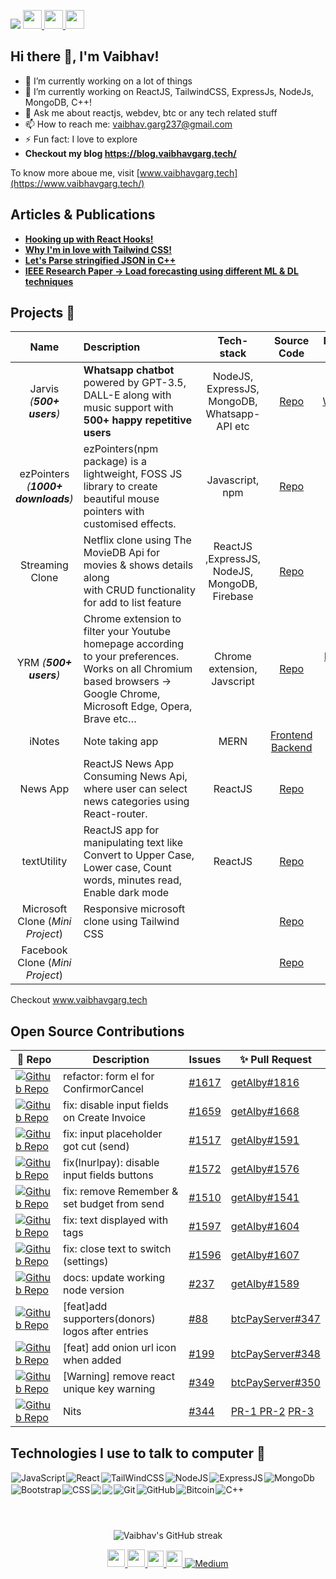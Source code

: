 ![](https://komarev.com/ghpvc/?username=vaibhavgarg237&color=green)
<a href="https://vaibhavgarg.me">
    <img src="https://media.giphy.com/media/hvRJCLFzcasrR4ia7z/giphy.gif" width="30px">
    <img src="https://emojis.slackmojis.com/emojis/images/1531849430/4246/blob-sunglasses.gif?1531849430" width="30"/>
</a><img src="https://media.giphy.com/media/WUlplcMpOCEmTGBtBW/giphy.gif" style='display:inline;' width="30">
 
## Hi there 👋, I'm Vaibhav!

- 🔭 I’m currently working on a lot of things
- 🌱 I’m currently working on ReactJS, TailwindCSS, ExpressJs, NodeJs, MongoDB, C++!
- 💬 Ask me about reactjs, webdev, btc or any tech related stuff
- 📫 How to reach me: vaibhav.garg237@gmail.com
- ⚡ Fun fact: I love to explore
- <b> Checkout my blog https://blog.vaibhavgarg.tech/ </b> 

To know more aboue me, visit [www.vaibhavgarg.tech](https://www.vaibhavgarg.tech/)
<!-- - 🤔 I’m looking for remote job! -->
## Articles & Publications 

- <a href="https://blog.vaibhavgarg.tech/react-hooks"> <b> Hooking up with React Hooks! </b> </a>   
- <a href="https://blog.vaibhavgarg.tech/why-im-in-love-with-tailwind-css"> <b> Why I'm in love with Tailwind CSS!</b>  </a>   
- <a href="https://blog.vaibhavgarg.tech/parse-json-cpp"> <b> Let's Parse stringified JSON in C++ </b>  </a>   
- <a href="https://ieeexplore.ieee.org/document/9498349"> <b> IEEE Research Paper -> Load forecasting using different ML & DL techniques </b>  </a>

## Projects 🌱

<!-- <details> -->

| Name | Description | Tech-stack | Source Code | Deployed at | Demo Video | 
|:----:|:------------|:----:|:----:|:-----------:|:----------:|
| Jarvis *(**500+ users**)* | **Whatsapp chatbot** powered by GPT-3.5, DALL-E along with music support with **500+ happy repetitive users** | NodeJS, ExpressJS, MongoDB, Whatsapp-API etc | [Repo](https://github.com/vaibhavgarg237/wrath-of-AI/tree/addapis) |  [Whatsapp](https://wa.me/917701908368?text=Hi%20Jarvis)|[]()
| ezPointers *(**1000+ downloads**)* | ezPointers(npm package) is a lightweight, FOSS JS library to create beautiful mouse pointers with customised effects. | Javascript, npm | [Repo](https://github.com/vaibhavgarg237/ezPointers) |  [npm](https://www.npmjs.com/package/ezpointers) | []()
| Streaming Clone | Netflix clone using The MovieDB Api for movies & shows details along with CRUD functionality for add to list feature | ReactJS ,ExpressJS, NodeJS, MongoDB, Firebase | [Repo](https://github.com/vaibhavgarg237/netflixClone) | [render](https://streamingclone.onrender.com/) | []()
| YRM *(**500+ users**)* | Chrome extension to filter your Youtube homepage according to your preferences. Works on all Chromium based browsers -> Google Chrome, Microsoft Edge, Opera, Brave etc… | Chrome extension, Javscript | [Repo](https://github.com/vaibhavgarg237/Youtube-Recommendation-Modifier) |  [Microsoft Edge store](https://microsoftedge.microsoft.com/addons/detail/youtube-recommendation-mo/lifhdhloggjmjfbhbgnjfjbhjfidinol) | [Youtube](https://youtu.be/S_7y7j_Z8v0)
| iNotes  | Note taking app | MERN | [Frontend](https://github.com/vaibhavgarg237/iNotes-frontend) [Backend](https://github.com/vaibhavgarg237/iNotes-backend) |  []() | []()
| News App | ReactJS News App Consuming News Api, where user can select news categories using React-router. | ReactJS | [Repo](https://github.com/vaibhavgarg237/newsapp) |  [render](https://newsapp-vggs.onrender.com/) | []()
| textUtility | ReactJS app for manipulating text like Convert to Upper Case, Lower case, Count words, minutes read, Enable dark mode | ReactJS | [Repo](https://github.com/vaibhavgarg237/textUtility) |  [render](https://text-utils-react.onrender.com/) | []()
| Microsoft Clone (*Mini Project*) | Responsive microsoft clone using Tailwind CSS |  | [Repo](https://github.com/vaibhavgarg237/microsoftClone) |  [render](https://mstailwind.onrender.com/) | []()
| Facebook Clone (*Mini Project*) |  |  | [Repo](https://github.com/vaibhavgarg237/facebookClone) |  [render](https://fbtailwind.onrender.com/) | []()

Checkout www.vaibhavgarg.tech
<!-- </details> -->

## Open Source Contributions

| 🎁 Repo  | Description | Issues | ✨ Pull Request |
| ---  | --- | --- | --- |
| [![Github Repo](https://img.shields.io/badge/getAlby-lightning--browser--extension-blue?style=flat-square)](https://github.com/getAlby/lightning-browser-extension) | refactor: form el for ConfirmorCancel | [#1617](https://github.com/getAlby/lightning-browser-extension/issues/1617) | [getAlby#1816](https://github.com/getAlby/lightning-browser-extension/pull/1816) |
| [![Github Repo](https://img.shields.io/badge/getAlby-lightning--browser--extension-blue?style=flat-square)](https://github.com/getAlby/lightning-browser-extension) | fix: disable input fields on Create Invoice | [#1659](https://github.com/getAlby/lightning-browser-extension/issues/1659) | [getAlby#1668](https://github.com/getAlby/lightning-browser-extension/pull/1668) |
| [![Github Repo](https://img.shields.io/badge/getAlby-lightning--browser--extension-blue?style=flat-square)](https://github.com/getAlby/lightning-browser-extension) | fix: input placeholder got cut (send) | [#1517](https://github.com/getAlby/lightning-browser-extension/issues/1517) | [getAlby#1591](https://github.com/getAlby/lightning-browser-extension/pull/1591) |
| [![Github Repo](https://img.shields.io/badge/getAlby-lightning--browser--extension-blue?style=flat-square)](https://github.com/getAlby/lightning-browser-extension) | fix(lnurlpay): disable input fields buttons | [#1572](https://github.com/getAlby/lightning-browser-extension/issues/1572) | [getAlby#1576](https://github.com/getAlby/lightning-browser-extension/pull/1576) |
| [![Github Repo](https://img.shields.io/badge/getAlby-lightning--browser--extension-blue?style=flat-square)](https://github.com/getAlby/lightning-browser-extension) | fix: remove Remember & set budget from send | [#1510](https://github.com/getAlby/lightning-browser-extension/issues/1510) | [getAlby#1541](https://github.com/getAlby/lightning-browser-extension/pull/1541) |
| [![Github Repo](https://img.shields.io/badge/getAlby-lightning--browser--extension-blue?style=flat-square)](https://github.com/getAlby/lightning-browser-extension) | fix: text displayed with tags | [#1597](https://github.com/getAlby/lightning-browser-extension/issues/1597) | [getAlby#1604](https://github.com/getAlby/lightning-browser-extension/pull/1604) |
| [![Github Repo](https://img.shields.io/badge/getAlby-lightning--browser--extension-blue?style=flat-square)](https://github.com/getAlby/lightning-browser-extension) | fix: close text to switch (settings) | [#1596](https://github.com/getAlby/lightning-browser-extension/issues/1596) | [getAlby#1607](https://github.com/getAlby/lightning-browser-extension/pull/1607) |
| [![Github Repo](https://img.shields.io/badge/getAlby-lightning--browser--extension-blue?style=flat-square)](https://github.com/getAlby/lightning-browser-extension) | docs: update working node version | [#237](https://github.com/getAlby/lightning-browser-extension/issues/237) | [getAlby#1589](https://github.com/getAlby/lightning-browser-extension/pull/1589) |
| [![Github Repo](https://img.shields.io/badge/btcpayserver-directory.btcpayserver.org-blue?style=flat-square)](https://github.com/btcpayserver/directory.btcpayserver.org/) | [feat]add supporters(donors) logos after entries | [#88](https://github.com/btcpayserver/directory.btcpayserver.org/issues/88) | [btcPayServer#347](https://github.com/btcpayserver/directory.btcpayserver.org/pull/347) |
| [![Github Repo](https://img.shields.io/badge/btcpayserver-directory.btcpayserver.org-blue?style=flat-square)](https://github.com/btcpayserver/directory.btcpayserver.org/) | [feat] add onion url icon when added | [#199](https://github.com/btcpayserver/directory.btcpayserver.org/issues/199) | [btcPayServer#348](https://github.com/btcpayserver/directory.btcpayserver.org/pull/348) |
| [![Github Repo](https://img.shields.io/badge/btcpayserver-directory.btcpayserver.org-blue?style=flat-square)](https://github.com/btcpayserver/directory.btcpayserver.org/) | [Warning] remove react unique key warning  | [#349](https://github.com/btcpayserver/directory.btcpayserver.org/issues/349) | [btcPayServer#350](https://github.com/btcpayserver/directory.btcpayserver.org/pull/350) |
| [![Github Repo](https://img.shields.io/badge/btcpayserver-directory.btcpayserver.org-blue?style=flat-square)](https://github.com/btcpayserver/directory.btcpayserver.org/issues/344) | Nits | [#344](https://github.com/btcpayserver/directory.btcpayserver.org/issues/344) | <a href="https://github.com/btcpayserver/directory.btcpayserver.org/pull/345"> PR-1 </a> <a href="https://github.com/btcpayserver/directory.btcpayserver.org/pull/332">PR-2</a> <a href="https://github.com/btcpayserver/directory.btcpayserver.org/pull/343">PR-3</a> |


<!-- https://github.com/getAlby/lightning-browser-extension -->
<!-- https://github.com/btcpayserver/directory.btcpayserver.org/ -->

## Technologies I use to talk to computer 🤔 
<img align="left" style="margin: 1px;" alt="JavaScript" src="https://img.shields.io/badge/javascript%20-%23323330.svg?&style=for-the-badge&logo=javascript&logoColor=%23F7DF1E"/>
<img align="left" style="margin: 1px;" alt="React" src="https://img.shields.io/badge/react%20-%2320232a.svg?&style=for-the-badge&logo=react&logoColor=%2361DAFB"/>
<img align="left" style="margin: 1px;" alt="TailWindCSS" src="https://img.shields.io/badge/Tailwind_CSS-38B2AC?style=for-the-badge&logo=tailwind-css&logoColor=white"/>
<img align="left" style="margin: 1px;" alt="NodeJS" src="https://img.shields.io/badge/Node.js-43853D?style=for-the-badge&logo=node.js&logoColor=white"/>
<img align="left" style="margin: 1px;" alt="ExpressJS" src="https://img.shields.io/badge/Express.js-404D59?style=for-the-badge"/> 
<img align="left" style="margin: 1px;" alt="MongoDb" src="https://img.shields.io/badge/MongoDB-4EA94B?style=for-the-badge&logo=mongodb&logoColor=white"/>
<img align="left" style="margin: 1px;" alt="Bootstrap" src="https://img.shields.io/badge/Bootstrap-563D7C?style=for-the-badge&logo=bootstrap&logoColor=whit"/>
<img align="left" style="margin: 1px;" alt="CSS" src="https://img.shields.io/badge/HTML5-E34F26?style=for-the-badge&logo=html5&logoColor=white"/>
<img align="left" style="margin: 1px;" src="https://img.shields.io/badge/CSS3-1572B6?style=for-the-badge&logo=css3&logoColor=white">
<img align="left" style="margin: 1px;" src="https://img.shields.io/badge/TypeScript-007ACC?style=for-the-badge&logo=typescript&logoColor=white">
<img align="left" style="margin: 1px;" alt="Git" src="https://img.shields.io/badge/git%20-%23F05033.svg?&style=for-the-badge&logo=git&logoColor=white"/>
<img align="left" style="margin: 1px;" alt="GitHub" src="https://img.shields.io/badge/github%20-%23121011.svg?&style=for-the-badge&logo=github&logoColor=white"/>
<img align="left" style="margin: 1px;" alt="Bitcoin" src="https://img.shields.io/badge/Bitcoin-000?style=for-the-badge&logo=bitcoin&logoColor=white"/>
<img align="left" style="margin: 1px;" alt="C++" src="https://img.shields.io/badge/C%2B%2B-00599C?style=for-the-badge&logo=c%2B%2B&logoColor=white"/>

<p>&nbsp;</p>
<p>&nbsp;</p>
<br>


<div align="center">

<!-- [Vaibhav's GitHub stats](https://github-readme-stats.vercel.app/api?username=vaibhavgarg237&show_icons=true&theme=radical) -->
![Vaibhav's GitHub streak](https://github-readme-streak-stats.herokuapp.com/?user=vaibhavgarg237&theme=blue-green)
</div>


<div align="center">
<a href="https://www.linkedin.com/in/vaibhavgargdtu/" target="_blank">
  <img  width="28px" src="https://cdn.pixabay.com/photo/2017/08/22/11/56/linked-in-2668700_1280.png" />
</a>
<a href="https://twitter.com/vaibhavgarg1901" target="_blank">
  <img width="28px" src="https://as1.ftcdn.net/v2/jpg/03/20/88/34/1000_F_320883488_PMmkQget359WtY6foB1xFN3Wcvus6WTM.jpg" />
</a>
<a href="mailto:vaibhav.garg237@gmail.com">
  <img width="26px" src="https://logodownload.org/wp-content/uploads/2018/03/gmail-logo-16.png" />
</a>
<a href="https://www.codechef.com/users/vaibhavgarg237" target="_blank">
  <img width="26px" src="https://i.pinimg.com/originals/c5/d9/fc/c5d9fc1e18bcf039f464c2ab6cfb3eb6.jpg" />
</a>
<a href="https://leetcode.com/Vaibhavgarg237/" target="_blank">
  <img alt="Medium" src="https://img.shields.io/badge/LeetCode-000000?style=for-the-badge&logo=LeetCode&logoColor=#d16c06" />
</a>
</div>


<!-- <p>&nbsp;</p> -->

<!-- <div align="center">
    <img src="https://cultofthepartyparrot.com/parrots/hd/githubparrot.gif" width="25" height="25"/>
    <img src="https://cultofthepartyparrot.com/flags/hd/iranparrot.gif" width="25" height="25"/>
    <img src="https://cultofthepartyparrot.com/parrots/asyncparrot.gif" width="36" height="25"/>
    <img src="https://cultofthepartyparrot.com/parrots/exceptionallyfastparrot.gif" width="25" height="25"/>
    <img src="https://cultofthepartyparrot.com/parrots/hd/60fpsparrot.gif" width="25" height="25"/>
    <img src="https://cultofthepartyparrot.com/parrots/hd/jumpingparrot.gif" width="25" height="25"/>
    <img src="https://cultofthepartyparrot.com/parrots/hd/opensourceparrot.gif" width="25" height="25"/>
    <img src="https://cultofthepartyparrot.com/parrots/hd/dealwithitnowparrot.gif" width="25" height="25"/>
    <img src="https://cultofthepartyparrot.com/parrots/hd/hypnoparrotlight.gif" width="25" height="25"/>
    <img src="https://cultofthepartyparrot.com/parrots/databaseparrot.gif" width="25" height="25"/>
    <img src="https://cultofthepartyparrot.com/parrots/fixparrot.gif" width="36" height="25"/>
    <img src="https://cultofthepartyparrot.com/parrots/hd/laptop_parrot.gif" width="25" height="25"/>
    <img src="https://cultofthepartyparrot.com/parrots/hd/spinningparrot.gif" width="25" height="25"/>
    <img src="https://cultofthepartyparrot.com/parrots/hd/levitationparrot.gif" width="25" height="25"/>
    <img src="https://cultofthepartyparrot.com/parrots/hd/meldparrot.gif" width="25" height="25"/>
    <img src="https://cultofthepartyparrot.com/parrots/slomoparrot.gif" width="25" height="25"/>
    <img src="https://cultofthepartyparrot.com/parrots/hd/moonwalkingparrot.gif" width="25" height="25"/>
    <img src="https://cultofthepartyparrot.com/parrots/hd/stableparrot.gif" width="25" height="25"/>
    <img src="https://cultofthepartyparrot.com/parrots/hd/scienceparrot.gif" width="25" height="25"/>
    <img src="https://cultofthepartyparrot.com/parrots/hd/pirateparrot.gif" width="25" height="25"/>
    <img src="https://cultofthepartyparrot.com/parrots/hd/footballparrot.gif" width="25" height="25"/>
    <img src="https://cultofthepartyparrot.com/parrots/hd/illuminatiparrot.gif" width="25" height="25"/>
    <img src="https://cultofthepartyparrot.com/parrots/hd/hypnoparrotdark.gif" width="25" height="25"/>
    <img src="https://cultofthepartyparrot.com/parrots/hd/mustacheparrot.gif" width="25" height="25"/>
</div> -->


<!--

Here are some ideas to get you started:

- 🔭 I’m currently working on ...
- 🌱 I’m currently learning ...
- 👯 I’m looking to collaborate on ...
- 🤔 I’m looking for help with ...
- 💬 Ask me about ...
- 📫 How to reach me: ...
- 😄 Pronouns: ...
- ⚡ Fun fact: ...
### My Experiences 🙌
### About Me 🚀
### Honors & Awards 🏅

-->

